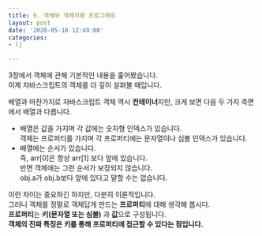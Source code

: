 ```yaml
---
title: 9. 객체와 객체지향 프로그래밍
layout: post
date: '2020-05-10 12:49:00'
categories:
- lj

---
```


3장에서 객체에 관해 기본적인 내용을 훑어봤습니다.  
이제 자바스크립트의 객체를 더 깊이 살펴볼 때입니다.

배열과 마찬가지로 자바스크립트 객체 역시 **컨테이너**지만, 크게 보면 다음 두 가지 측면에서 배열과 다릅니다.

* 배열은 값을 가지며 각 값에는 숫자형 인덱스가 있습니다.  
객체는 프로퍼티를 가지며 각 프로퍼티에는 문자열이나 심볼 인덱스가 있습니다.
* 배열에는 순서가 있습니다.  
즉, arr[0]은 항상 arr[1] 보다 앞에 있습니다.  
반면 객체에는 그런 순서가 보장되지 않습니다.  
obj.a가 obj.b보다 앞에 있다고 말할 수는 없습니다.

이런 차이는 중요하긴 하지만, 다분히 이론적입니다.  
그러니 객체를 정말로 객체답게 만드는 **프로퍼티**에 대해 생각해 봅시다.  
**프로퍼티**는 **키(문자열 또는 심볼)** 과 **값**으로 구성됩니다.  
**객체의 진짜 특징은 키를 통해 프로퍼티에 접근할 수 있다는 점입니다.**